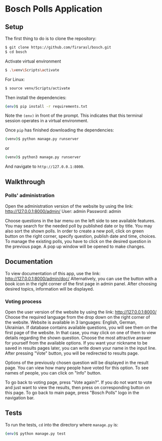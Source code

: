 # Bosch Polls Application

## Setup

The first thing to do is to clone the repository:

```sh
$ git clone https://github.com/firarasl/bosch.git
$ cd bosch
```

Activate virtual environment
```sh
$ .\venv\Scripts\activate
```

For Linux:
```sh
$ source venv/Scripts/activate
```


Then install the dependencies:

```sh
(env)$ pip install -r requirements.txt
```
Note the `(env)` in front of the prompt. This indicates that this terminal
session operates in a virtual environment.

Once `pip` has finished downloading the dependencies:
```sh
(venv)$ python manage.py runserver
```

or

```sh
(venv)$ python3 manage.py runserver
```


And navigate to `http://127.0.0.1:8000`.




## Walkthrough

### Polls' administration

Open the administration version of the website by using the link: http://127.0.0.1:8000/admin/
User: admin
Password: admin

Choose questions in the bar menu on the left side to see available features.
You may search for the needed poll by published date or by title. You may also sort the shown polls.
In order to create a new poll, click on green button on the right corner, specify question, publish date and time, 
choices.
To manage the existing polls, you have to click on the desired question in the previous page. A pop up window will be 
opened to make changes.

## Documentation
To view documentation of this app, use the link: http://127.0.0.1:8000/admin/doc/
Alternatively, you can use the button with a book icon in the right corner of the first page in admin panel.
After choosing desired topics, information will be displayed. 

### Voting process

Open the user version of the website by using the link: http://127.0.0.1:8000/
Choose the required language from the drop down on the right corner of the website.
Website is available in 3 languages: English, German, Ukrainian.
If database contains available questions, you will see them on the first page of the website.
In that case, you may click on one of them to view details regarding the shown question.
Choose the most attractive answer for yourself from the available options.
If you want your nickname to be saved in results pages later, you can write down your name in the input line.
After pressing "Vote" button, you will be redirected to results page.

Options of the previously chosen question will be displayed in the result page. You can view how many people have voted 
for this option. To see names of people, you can click on "Info" button.

To go back to voting page, press "Vote again?".
If you do not want to vote and just want to view the results, then press on corresponding button on this page.
To go back to main page, press "Bosch Polls" logo in the navigation bar.

## Tests

To run the tests, `cd` into the directory where `manage.py` is:
```sh
(env)$ python manage.py test
```